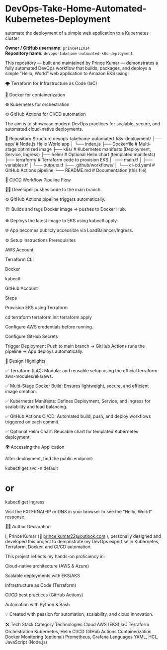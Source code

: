 # DevOps-Take-Home-Automated-Kubernetes-Deployment
automate the deployment of a simple web application to a Kubernetes cluster

**Owner / GitHub username:** `prince411014`  
**Repository name:** `devops-takehome-automated-k8s-deployment`

This repository — built and maintained by Prince Kumar
 — demonstrates a fully automated DevOps workflow that builds, packages, and deploys a simple “Hello, World” web application to Amazon EKS using:

🌩️ Terraform for Infrastructure as Code (IaC)

🐳 Docker for containerization

☸️ Kubernetes for orchestration

⚙️ GitHub Actions for CI/CD automation

The aim is to showcase modern DevOps practices for scalable, secure, and automated cloud-native deployments.

🧩 Repository Structure
devops-takehome-automated-k8s-deployment/
├── app/                    # Node.js Hello World app
│   └── index.js
├── Dockerfile              # Multi-stage optimized image
├── k8s/                    # Kubernetes manifests (Deployment, Service, Ingress)
├── helm/                   # Optional Helm chart (templated manifests)
├── terraform/              # Terraform code to provision EKS
│   ├── main.tf
│   ├── variables.tf
│   └── outputs.tf
├── .github/workflows/
│   └── ci-cd.yaml          # GitHub Actions pipeline
└── README.md               # Documentation (this file)

🔄 CI/CD Workflow
Pipeline Flow

👨‍💻 Developer pushes code to the main branch.

⚙️ GitHub Actions pipeline triggers automatically.

🏗️ Builds and tags Docker image → pushes to Docker Hub.

☸️ Deploys the latest image to EKS using kubectl apply.

🌐 App becomes publicly accessible via LoadBalancer/Ingress.

⚙️ Setup Instructions
Prerequisites

AWS Account

Terraform CLI

Docker

kubectl

GitHub Account

Steps

Provision EKS using Terraform

cd terraform
terraform init
terraform apply


Configure AWS credentials before running.

Configure GitHub Secrets

Trigger Deployment
Push to main branch → GitHub Actions runs the pipeline → App deploys automatically.

🧠 Design Highlights

✅ Terraform (IaC):
Modular and reusable setup using the official terraform-aws-modules/eks/aws.

✅ Multi-Stage Docker Build:
Ensures lightweight, secure, and efficient image creation.

✅ Kubernetes Manifests:
Defines Deployment, Service, and Ingress for scalability and load balancing.

✅ GitHub Actions CI/CD:
Automated build, push, and deploy workflows triggered on each commit.

✅ Optional Helm Chart:
Reusable chart for templated Kubernetes deployment.

🌍 Accessing the Application

After deployment, find the public endpoint:

kubectl get svc -n default
# or
kubectl get ingress


Visit the EXTERNAL-IP or DNS in your browser to see the “Hello, World” response.

👨‍💻 Author Declaration

I, Prince Kumar (📧 prince.kumar22@outlook.com
),
personally designed and developed this project to demonstrate my DevOps expertise in Kubernetes, Terraform, Docker, and CI/CD automation.

This project reflects my hands-on proficiency in:

Cloud-native architecture (AWS & Azure)

Scalable deployments with EKS/AKS

Infrastructure as Code (Terraform)

CI/CD best practices (GitHub Actions)

Automation with Python & Bash

💡 Created with passion for automation, scalability, and cloud innovation.

🛠️ Tech Stack
Category	Technologies
Cloud	AWS (EKS)
IaC	Terraform
Orchestration	Kubernetes, Helm
CI/CD	GitHub Actions
Containerization	Docker
Monitoring (optional)	Prometheus, Grafana
Languages	YAML, HCL, JavaScript (Node.js)
